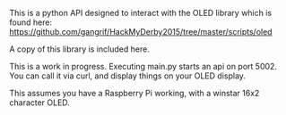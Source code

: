 This is a python API designed to interact with the OLED library which is found here: https://github.com/gangrif/HackMyDerby2015/tree/master/scripts/oled

A copy of this library is included here. 

This is a work in progress.  Executing main.py starts an api on port 5002.  You can call it via curl, and display things on your OLED display. 

This assumes you have a Raspberry Pi working, with a winstar 16x2 character OLED. 


